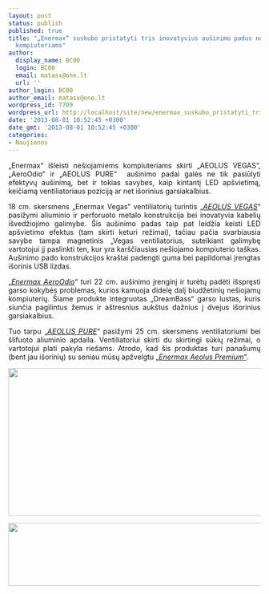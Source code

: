 ```yaml
---
layout: post
status: publish
published: true
title: "„Enermax“ suskubo pristatyti tris inovatyvius aušinimo padus nešiojamiems
  kompiuteriams"
author:
  display_name: BC00
  login: BC00
  email: matasx@one.lt
  url: ''
author_login: BC00
author_email: matasx@one.lt
wordpress_id: 7709
wordpress_url: http://localhost/site/new/enermax_suskubo_pristatyti_tris_inovatyvius_ausinimo_padus_nesiojamiems_kompiuteriams/
date: '2013-08-01 10:52:45 +0300'
date_gmt: '2013-08-01 10:52:45 +0300'
categories:
- Naujienos
---
```

<p style="text-align: justify;">
	&bdquo;Enermax&ldquo; i&scaron;leisti ne&scaron;iojamiems kompiuteriams skirti &bdquo;AEOLUS VEGAS&ldquo;, &bdquo;AeroOdio&ldquo; ir &bdquo;AEOLUS PURE&ldquo;&nbsp; au&scaron;inimo padai galės ne tik pasiūlyti efektyvų au&scaron;inimą, bet ir tokias savybes, kaip kintantį LED ap&scaron;vietimą, keičiamą ventiliatoriaus poziciją ar net i&scaron;orinius garsiakalbius.</p>
<p style="text-align: justify;">
	18 cm. skersmens &bdquo;Enermax Vegas&ldquo; ventiliatorių turintis &bdquo;<a href="http://www.enermax.com/home.php?fn=eng/product_a1_1_1&amp;lv0=49&amp;lv1=51&amp;no=233"><em>AEOLUS VEGAS</em></a>&ldquo; pasižymi aliuminio ir perforuoto metalo konstrukcija bei inovatyvia kabelių i&scaron;vedžiojimo galimybe. &Scaron;is au&scaron;inimo padas taip pat leidžia keisti LED ap&scaron;vietimo efektus (tam skirti keturi režimai), tačiau pačia svarbiausia savybe tampa magnetinis &bdquo;Vegas ventiliatorius, suteikiant galimybę vartotojui jį paslinkti ten, kur yra kar&scaron;čiausias ne&scaron;iojamo kompiuterio ta&scaron;kas. Au&scaron;inimo pado konstrukcijos kra&scaron;tai padengti guma bei papildomai įrengtas i&scaron;orinis USB lizdas.</p>
<p style="text-align: justify;">
	&bdquo;<a href="http://www.enermax.com/home.php?fn=eng/product_a1_1_1&amp;lv0=49&amp;lv1=51&amp;no=232"><em>Enermax AeroOdio</em></a>&ldquo; turi 22 cm. au&scaron;inimo įrenginį ir turėtų padėti i&scaron;spręsti garso kokybės problemas, kurios kamuoja didelę dalį biudžetinių ne&scaron;iojamų kompiuterių. &Scaron;iame produkte integruotas &bdquo;DreamBass&ldquo; garso lustas, kuris siunčia pagilintus žemus ir a&scaron;tresnius auk&scaron;tus dažnius į dvejus i&scaron;orinius garsiakalbius.</p>
<p style="text-align: justify;">
	Tuo tarpu &bdquo;<a href="http://www.enermax.com/home.php?fn=eng/product_a1_1_1&amp;lv0=49&amp;lv1=51&amp;no=234"><em>AEOLUS PURE</em></a>&ldquo; pasižymi 25 cm. skersmens ventiliatoriumi bei &scaron;lifuoto aliuminio apdaila. Ventiliatoriui skirti du skirtingi sūkių režimai, o vartotojui plati pakyla rie&scaron;ams. Atrodo, kad &scaron;is produktas turi pana&scaron;umų (bent jau i&scaron;orinių) su seniau mūsų apžvelgtu <a href="http://www.technews.lt/naujiena/n/a/enermax_aeolus_premium_ausinimo_padas.html">&bdquo;<em>Enermax Aeolus Premium</em>&ldquo;</a>.</p>
<p style="text-align: justify;">
	<a href="http://technews.lt/userfiles/CP0060072.jpg"><img alt="" src="http://technews.lt/userfiles/CP0060072.jpg" style="width: 520px; height: 295px;" /></a></p>
<p style="text-align: justify;">
	<a href="http://technews.lt/userfiles/CP006007-11.jpg"><img alt="" src="http://technews.lt/userfiles/CP006007-11.jpg" style="width: 520px; height: 126px;" /></a></p>
